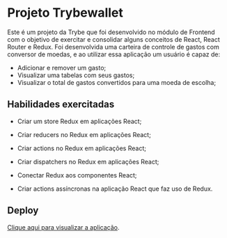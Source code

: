 # Projeto Trybewallet

Este é um projeto da Trybe que foi desenvolvido no módulo de Frontend com o objetivo de exercitar e consolidar alguns conceitos de React, React Router e Redux.
Foi desenvolvida uma carteira de controle de gastos com conversor de moedas, e ao utilizar essa aplicação um usuário é capaz de:

- Adicionar e remover um gasto;
- Visualizar uma tabelas com seus gastos;
- Visualizar o total de gastos convertidos para uma moeda de escolha;

## Habilidades exercitadas

* Criar um store Redux em aplicações React;

* Criar reducers no Redux em aplicações React;

* Criar actions no Redux em aplicações React;

* Criar dispatchers no Redux em aplicações React;

* Conectar Redux aos componentes React;

* Criar actions assíncronas na aplicação React que faz uso de Redux.

## Deploy

[Clique aqui para visualizar a aplicação](https://helena-wallet.surge.sh/).
